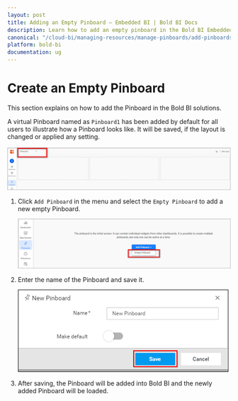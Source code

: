 ```yaml
---
layout: post
title: Adding an Empty Pinboard – Embedded BI | Bold BI Docs
description: Learn how to add an empty pinboard in the Bold BI Embedded. Pinboard is a collection of widgets from various dashboards pinned to it.
canonical: "/cloud-bi/managing-resources/manage-pinboards/add-pinboards/"
platform: bold-bi
documentation: ug
---
```


# Create an Empty Pinboard

This section explains on how to add the Pinboard in the Bold BI solutions.

A virtual Pinboard named as `Pinboard1` has been added by default for all users to illustrate how a Pinboard looks like. It will be saved, if the layout is changed or applied any setting.  

![Virtual Pinboard](/static/assets/embedded/managing-resources/manage-pinboards/images/virtual-pinboard.png)
 
1.  Click `Add Pinboard` in the menu and select the `Empty Pinboard` to add a new empty Pinboard.

    ![Add Pinboard option](/static/assets/embedded/managing-resources/manage-pinboards/images/add-pinboard-option.png)

2. Enter the name of the Pinboard and save it.

    ![Save Empty Pinboard](/static/assets/embedded/managing-resources/manage-pinboards/images/save-empty-pinboard.png)  

3. After saving, the Pinboard will be added into Bold BI and the newly added Pinboard will be loaded.

